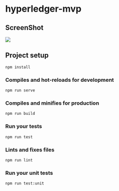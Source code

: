 # hyperledger-mvp

## ScreenShot

![](https://github.com/nguyenletan/Landing-Page-Vue-Example/blob/master/public/img/screencapture.png?raw=true)


## Project setup
```
npm install
```

### Compiles and hot-reloads for development
```
npm run serve
```

### Compiles and minifies for production
```
npm run build
```

### Run your tests
```
npm run test
```

### Lints and fixes files
```
npm run lint
```

### Run your unit tests
```
npm run test:unit
```
